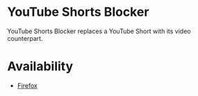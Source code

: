 # YouTube Shorts Blocker
YouTube Shorts Blocker replaces a YouTube Short with its video counterpart.

# Availability
- [Firefox](https://addons.mozilla.org/nl/firefox/addon/youtube-shorts-blocker/)
